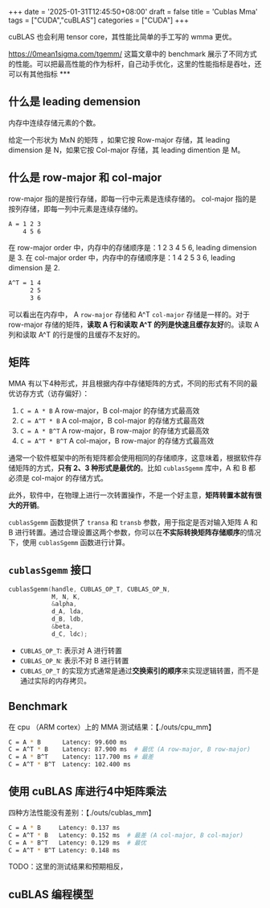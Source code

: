 +++
date = '2025-01-31T12:45:50+08:00'
draft = false
title = 'Cublas Mma'
tags = ["CUDA","cuBLAS"]
categories = ["CUDA"]
+++



cuBLAS 也会利用 tensor core，其性能比简单的手工写的 wmma 更优。

https://0mean1sigma.com/tgemm/  这篇文章中的 benchmark 展示了不同方式的性能。可以把最高性能的作为标杆，自己动手优化，这里的性能指标是吞吐，还可以有其他指标 *** 

## 什么是 leading demension

内存中连续存储元素的个数。

给定一个形状为 MxN 的矩阵 ，如果它按 Row-major 存储，其 leading dimension 是 N，如果它按 Col-major 存储，其 leading dimention 是 M。


## 什么是 row-major 和 col-major

row-major 指的是按行存储，即每一行中元素是连续存储的。
col-major 指的是按列存储，即每一列中元素是连续存储的。

~~~txt
A = 1 2 3
    4 5 6
~~~

在 row-major order 中，内存中的存储顺序是：1 2 3 4 5 6, leading dimension 是 3.
在 col-major order 中，内存中的存储顺序是：1 4 2 5 3 6, leading dimension 是 2.

~~~txt
A^T = 1 4
      2 5
      3 6
~~~

可以看出在内存中， A `row-major` 存储和 A^T `col-major` 存储是一样的。对于 row-major 存储的矩阵，**读取 A 行和读取 A^T 的列是快速且缓存友好**的。读取 A 列和读取 A^T 的行是慢的且缓存不友好的。


## 矩阵

MMA 有以下4种形式，并且根据内存中存储矩阵的方式，不同的形式有不同的最优访存方式（访存偏好）：

1. `C = A * B`            A row-major，B col-major 的存储方式最高效
2. `C = A^T * B`          A col-major，B col-major 的存储方式最高效
3. `C = A * B^T`          A row-major，B row-major 的存储方式最高效
4. `C = A^T * B^T`        A col-major，B row-major 的存储方式最高效


通常一个软件框架中的所有矩阵都会使用相同的存储顺序，这意味着，根据软件存储矩阵的方式，**只有 2、3 种形式是最优的**。比如 `cublasSgemm` 库中，A 和 B 都必须是 col-major 的存储方式。

此外，软件中，在物理上进行一次转置操作，不是一个好主意，**矩阵转置本就有很大的开销**。

`cublasSgemm` 函数提供了 `transa` 和 `transb` 参数，用于指定是否对输入矩阵 A 和 B 进行转置。通过合理设置这两个参数，你可以在**不实际转换矩阵存储顺序**的情况下，使用 `cublasSgemm` 函数进行计算。


## `cublasSgemm` 接口

~~~cpp
cublasSgemm(handle, CUBLAS_OP_T, CUBLAS_OP_N,
            M, N, K,
            &alpha,
            d_A, lda,
            d_B, ldb,
            &beta,
            d_C, ldc);
~~~

- `CUBLAS_OP_T`: 表示对 A 进行转置
- `CUBLAS_OP_N`: 表示不对 B 进行转置
- `CUBLAS_OP_T` 的实现方式通常是通过**交换索引的顺序**来实现逻辑转置，而不是通过实际的内存拷贝。


## Benchmark

在 cpu （ARM cortex）上的 MMA 测试结果：【./outs/cpu_mm】

~~~sh
C = A * B      Latency: 99.600 ms
C = A^T * B    Latency: 87.900 ms  # 最优 (A row-major, B row-major)
C = A * B^T    Latency: 117.700 ms # 最差
C = A^T * B^T  Latency: 102.400 ms
~~~

## 使用 cuBLAS 库进行4中矩阵乘法

四种方法性能没有差别：【./outs/cublas_mm】

~~~sh
C = A * B     Latency: 0.137 ms
C = A^T * B   Latency: 0.152 ms  # 最差 (A col-major, B col-major)
C = A * B^T   Latency: 0.129 ms  # 最优
C = A^T * B^T Latency: 0.148 ms
~~~

TODO：这里的测试结果和预期相反，


## cuBLAS 编程模型

